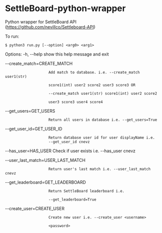 # SettleBoard-python-wrapper
Python wrapper for SettleBoard API (https://github.com/nevillco/Settleboard-API)

To run:

`$ python3 run.py [--option] <arg0> <arg1>`

Options:
  -h, --help            show this help message and exit
  
  --create_match=CREATE_MATCH
  
                        Add match to database. i.e. --create_match user1(str)
                        
                        score1(int) user2 score2 user3 score3 OR
                        
                        --create_match user1(str) score1(int) user2 score2
                        
                        user3 score3 user4 score4
                        
  --get_users=GET_USERS
  
                        Return all users in database i.e. --get_users=True
                        
  --get_user_id=GET_USER_ID
  
                        Return database user id for user displayName i.e.
                        --get_user_id cnevz
                        
  --has_user=HAS_USER   Check if user exists i.e. --has_user cnevz
  
  --user_last_match=USER_LAST_MATCH
  
                        Return user's last match i.e. --user_last_match cnevz
                        
  --get_leaderboard=GET_LEADERBOARD
  
                        Return SettleBoard leaderboard i.e.
                        
                        --get_leaderboard=True
                        
  --create_user=CREATE_USER
  
                        Create new user i.e. --create_user <username>
                        
                        <password>
